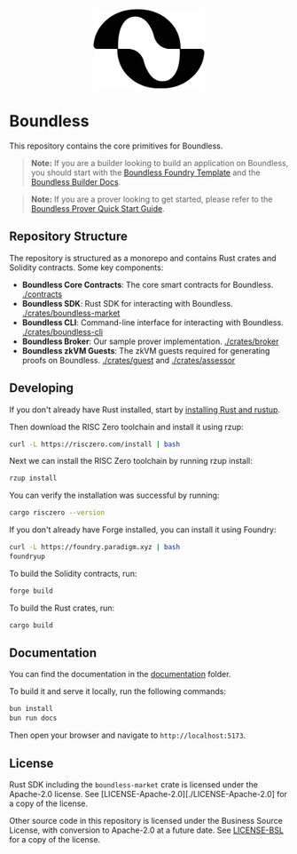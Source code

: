 <p align="center">
  <img src="Boundless_Logo black.png" alt="Boundless Logo" width="200">
</p>

# Boundless

This repository contains the core primitives for Boundless.

> **Note:** If you are a builder looking to build an application on Boundless, you should start with the [Boundless Foundry Template](https://github.com/boundless-xyz/boundless-foundry-template) and the [Boundless Builder Docs](https://docs.beboundless.xyz/build/build-a-program).

> **Note:** If you are a prover looking to get started, please refer to the [Boundless Prover Quick Start Guide](https://docs.beboundless.xyz/prove/quick-start).

## Repository Structure

The repository is structured as a monorepo and contains Rust crates and Solidity contracts. Some key components:

- **Boundless Core Contracts**: The core smart contracts for Boundless. [./contracts](./contracts)
- **Boundless SDK**: Rust SDK for interacting with Boundless. [./crates/boundless-market](./crates/boundless-market)
- **Boundless CLI**: Command-line interface for interacting with Boundless. [./crates/boundless-cli](./crates/boundless-cli)
- **Boundless Broker**: Our sample prover implementation. [./crates/broker](./crates/broker)
- **Boundless zkVM Guests**: The zkVM guests required for generating proofs on Boundless. [./crates/guest](./crates/guest) and [./crates/assessor](./crates/assessor)

## Developing

If you don't already have Rust installed, start by [installing Rust and rustup](https://doc.rust-lang.org/cargo/getting-started/installation.html).

Then download the RISC Zero toolchain and install it using rzup:

```sh
curl -L https://risczero.com/install | bash
```

Next we can install the RISC Zero toolchain by running rzup install:

```sh
rzup install
```

You can verify the installation was successful by running:

```sh
cargo risczero --version
```

If you don't already have Forge installed, you can install it using Foundry:

```sh
curl -L https://foundry.paradigm.xyz | bash
foundryup
```

To build the Solidity contracts, run:

```sh
forge build
```

To build the Rust crates, run:

```sh
cargo build
```

## Documentation

You can find the documentation in the [documentation](./documentation) folder.

To build it and serve it locally, run the following commands:

```sh
bun install
bun run docs
```

Then open your browser and navigate to `http://localhost:5173`.

## License

Rust SDK including the `boundless-market` crate is licensed under the Apache-2.0 license.
See [LICENSE-Apache-2.0][./LICENSE-Apache-2.0] for a copy of the license.

Other source code in this repository is licensed under the Business Source License, with conversion to Apache-2.0 at a future date.
See [LICENSE-BSL](./LICENSE-BSL) for a copy of the license.
